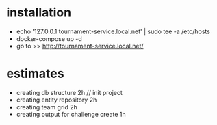 # installation
* echo '127.0.0.1 tournament-service.local.net' | sudo tee -a /etc/hosts
* docker-compose up -d
* go to >> http://tournament-service.local.net/

# estimates
* creating db structure 2h // init project
* creating entity repository 2h
* creating team grid 2h
* creating output for challenge create 1h